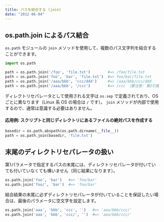 ```yaml
---
title: パスを結合する (join)
date: "2012-06-04"
---
```


os.path.join によるパス結合
----

`os.path` モジュールの `join` メソッドを使用して、複数のパス文字列を結合することができます。

~~~ python
import os.path

path = os.path.join('/foo', 'file.txt')        #=> /foo/file.txt
path = os.path.join('foo', 'bar', 'file.txt')  #=> foo/bar/file.txt
path = os.path.join('/aaa/bbb', 'ccc/ddd')     #=> /aaa/bbb/ccc/ddd
path = os.path.join('/aaa/bbb', '/ccc')        #=> /ccc （要注意: 第2引数がフルパスの場合結合されない）
~~~

ディレクトリセパレータとして使用される文字は `os.sep` で定義されており、OS ごとに異なります（Linux 系 OS の場合は `/` です）。
`join` メソッドが内部で使用するので、通常は意識する必要はありません。

#### 応用例: スクリプトと同じディレクトリにあるファイルの絶対パスを作成する

~~~ python
basedir = os.path.abspath(os.path.dirname(__file__))
path = os.path.join(basedir, 'file.txt')
~~~


末尾のディレクトリセパレータの扱い
----

第1パラメータで指定するパスの末尾には、ディレクトリセパレータが付いていても付いていなくても構いません（同じ結果になります）。

~~~ python
os.path.join('foo', 'bar')   #=> 'foo/bar'
os.path.join('foo/', 'bar')  #=> 'foo/bar'
~~~

結合結果の末尾に必ずディレクトリセパレータが付いていることを保証したい場合は、最後のパラメータに空文字を設定します。

~~~ python
os.path.join('aaa', 'bbb', 'ccc', '')   #=> 'aaa/bbb/ccc/'
os.path.join('aaa', 'bbb', 'ccc/', '')  #=> 'aaa/bbb/ccc/'
~~~

